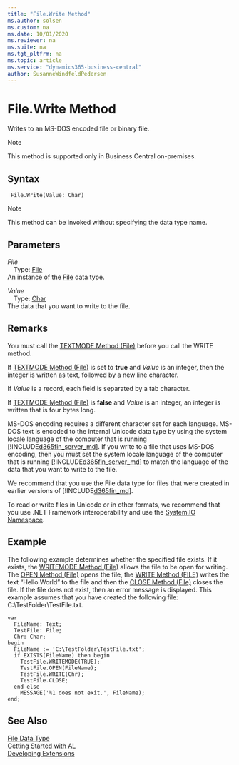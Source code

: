 ```yaml
---
title: "File.Write Method"
ms.author: solsen
ms.custom: na
ms.date: 10/01/2020
ms.reviewer: na
ms.suite: na
ms.tgt_pltfrm: na
ms.topic: article
ms.service: "dynamics365-business-central"
author: SusanneWindfeldPedersen
---
```

[//]: # (START>DO_NOT_EDIT)
[//]: # (IMPORTANT:Do not edit any of the content between here and the END>DO_NOT_EDIT.)
[//]: # (Any modifications should be made in the .xml files in the ModernDev repo.)
# File.Write Method
Writes to an MS-DOS encoded file or binary file.

> [!NOTE]
> This method is supported only in Business Central on-premises.

## Syntax
```
 File.Write(Value: Char)
```
> [!NOTE]  
> This method can be invoked without specifying the data type name.  
## Parameters
*File*  
&emsp;Type: [File](file-data-type.md)  
An instance of the [File](file-data-type.md) data type.  

*Value*  
&emsp;Type: [Char](../char/char-data-type.md)  
The data that you want to write to the file.  



[//]: # (IMPORTANT: END>DO_NOT_EDIT)

## Remarks  
 You must call the [TEXTMODE Method \(File\)](../../methods-auto/file/file-textmode-method.md) before you call the WRITE method.  
  
 If [TEXTMODE Method \(File\)](../../methods-auto/file/file-textmode-method.md) is set to **true** and *Value* is an integer, then the integer is written as text, followed by a new line character.  
  
 If *Value* is a record, each field is separated by a tab character.  
  
 If [TEXTMODE Method \(File\)](../../methods-auto/file/file-textmode-method.md) is **false** and *Value* is an integer, an integer is written that is four bytes long.  
  
 MS-DOS encoding requires a different character set for each language. MS-DOS text is encoded to the internal Unicode data type by using the system locale language of the computer that is running [!INCLUDE[d365fin_server_md](../../includes/d365fin_server_md.md)]. If you write to a file that uses MS-DOS encoding, then you must set the system locale language of the computer that is running [!INCLUDE[d365fin_server_md](../../includes/d365fin_server_md.md)] to match the language of the data that you want to write to the file.  
  
 We recommend that you use the File data type for files that were created in earlier versions of [!INCLUDE[d365fin_md](../../includes/d365fin_md.md)].  
  
 To read or write files in Unicode or in other formats, we recommend that you use .NET Framework interoperability and use the [System.IO Namespace](https://go.microsoft.com/fwlink/?LinkId=262250).  
  
## Example  
 The following example determines whether the specified file exists. If it exists, the [WRITEMODE Method \(File\)](../../methods-auto/file/file-writemode-method.md) allows the file to be open for writing. The [OPEN Method \(File\)](../../methods-auto/file/file-open-method.md) opens the file, the [WRITE Method \(FILE\)](../../methods/devenv-write-method-file.md) writes the text “Hello World” to the file and then the [CLOSE Method \(File\)](../../methods-auto/file/file-close-method.md) closes the file. If the file does not exist, then an error message is displayed. This example assumes that you have created the following file: C:\\TestFolder\\TestFile.txt.  
  
  ```
 var
    FileName: Text;
    TestFile: File;
    Chr: Char;
begin
    FileName := 'C:\TestFolder\TestFile.txt';  
    if EXISTS(FileName) then begin
      TestFile.WRITEMODE(TRUE);  
      TestFile.OPEN(FileName);  
      TestFile.WRITE(Chr);  
      TestFile.CLOSE;  
    end else 
      MESSAGE('%1 does not exit.', FileName);
end;
```  
  

## See Also
[File Data Type](file-data-type.md)  
[Getting Started with AL](../../devenv-get-started.md)  
[Developing Extensions](../../devenv-dev-overview.md)